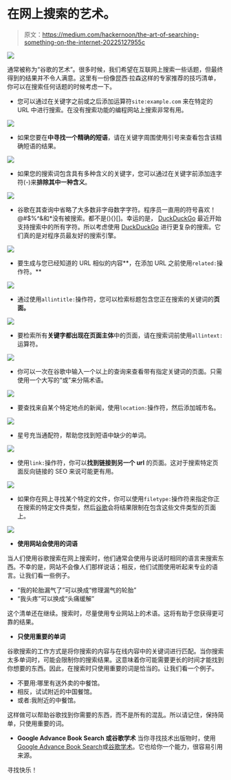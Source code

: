 # 在网上搜索的艺术。

> 原文：<https://medium.com/hackernoon/the-art-of-searching-something-on-the-internet-20225127955c>

![](img/7616fc6dea94c9e41862c1063ab68568.png)

通常被称为“谷歌的艺术”。很多时候，我们希望在互联网上搜索一些话题，但最终得到的结果并不令人满意。这里有一份像昆西·拉森这样的专家推荐的技巧清单，你可以在搜索任何话题的时候考虑一下。

*   您可以通过在关键字之前或之后添加运算符`site:example.com` 来在特定的 URL 中进行搜索。在没有搜索功能的编程网站上搜索非常有用。

![](img/bbeca09c0e0e3d583cd4434b15a91e93.png)

*   如果您要在**中寻找一个精确的短语**，请在关键字周围使用引号来查看包含该精确短语的结果。

![](img/ae2c1912b774e1e173211815f6e9f86f.png)

*   如果您的搜索词包含具有多种含义的关键字，您可以通过在关键字前添加连字符(-)来**排除其中一种含义**。

![](img/847ef8b6437069466d2793d25a019ea8.png)

*   谷歌在其查询中省略了大多数非字母数字字符。程序员一直用的符号喜欢！@#$%^&和*没有被搜索。都不是(){}[]。幸运的是， [DuckDuckGo](https://duckduckgo.com/) 最近开始支持搜索中的所有字符。所以考虑使用 [DuckDuckGo](https://duckduckgo.com/) 进行更复杂的搜索。它们真的是对程序员最友好的搜索引擎。

![](img/3597a3889208722d6bc2d64763587e20.png)

*   要生成与您已经知道的 URL 相似的内容**，在添加 URL 之前使用`related:`操作符。**

![](img/0bf77beba469ac4d8737be002092acae.png)

*   通过使用`allintitle:`操作符，您可以检索标题包含您正在搜索的关键词的**页面。**

![](img/c644dff7512c5631cd3b3d8d9e59d349.png)

*   要检索所有**关键字都出现在页面主体**中的页面，请在搜索词前使用`allintext:`运算符。

![](img/b2f04e09516571b0150ce191d3519394.png)

*   你可以一次在谷歌中输入一个以上的查询来查看带有指定关键词的页面。只需使用一个大写的“或”来分隔术语。

![](img/36cfb7dabd3a95e8a31ae2e07f356db9.png)

*   要查找来自某个特定地点的新闻，使用`location:`操作符，然后添加城市名。

![](img/847e8f79ca209b4b1810ed52b9c9d555.png)

*   星号充当通配符，帮助您找到短语中缺少的单词。

![](img/07ebe5b721568ae3dae685e0803e4c44.png)

*   使用`link:`操作符，你可以**找到链接到另一个 url** 的页面。这对于搜索特定页面反向链接的 SEO 来说可能更有用。

![](img/3f6973bd3d207e1ef63fd56c544fe8be.png)

*   如果你在网上寻找某个特定的文件，你可以使用`filetype:`操作符来指定你正在搜索的特定文件类型，然后[谷歌](http://www.ebay.com/sch/i.html?_nkw=google)会将结果限制在包含这些文件类型的页面上。

![](img/e0cbc6984f0493eac5a13b1c4deabd5f.png)

*   **使用网站会使用的词语**

当人们使用谷歌搜索在网上搜索时，他们通常会使用与说话时相同的语言来搜索东西。不幸的是，网站不会像人们那样说话；相反，他们试图使用听起来专业的语言。让我们看一些例子。

*   “我的轮胎漏气了”可以换成“修理漏气的轮胎”
*   “我头疼”可以换成“头痛缓解”

这个清单还在继续。搜索时，尽量使用专业网站上的术语。这将有助于您获得更可靠的结果。

*   **只使用重要的单词**

谷歌搜索的工作方式是将你搜索的内容与在线内容中的关键词进行匹配。当你搜索太多单词时，可能会限制你的搜索结果。这意味着你可能需要更长的时间才能找到你想要的东西。因此，在搜索时只使用重要的词是恰当的。让我们看一个例子。

*   不要用:哪里有送外卖的中餐馆。
*   相反，试试附近的中国餐馆。
*   或者:我附近的中餐馆。

这样做可以帮助谷歌找到你需要的东西，而不是所有的混乱。所以请记住，保持简单，只使用重要的词。

*   **Google Advance Book Search 或谷歌学术**
    当你寻找技术出版物时，使用[Google Advance Book Search](https://books.google.co.in/advanced_book_search)或[谷歌学术](https://scholar.google.co.in/)。它也给你一个能力，很容易引用来源。

寻找快乐！